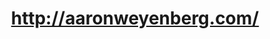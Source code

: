 ---
layout: post
title: http://aaronweyenberg.com/
image: aaronweyenberg.com-2011-09-28-clipped.png
---
